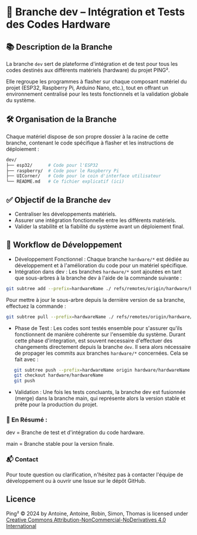 # 🚀 Branche dev – Intégration et Tests des Codes Hardware
## 📚 Description de la Branche
La branche ```dev``` sert de plateforme d'intégration et de test pour tous les codes destinés aux différents matériels (hardware) du projet PING².

Elle regroupe les programmes à flasher sur chaque composant matériel du projet (ESP32, Raspberry Pi, Arduino Nano, etc.), tout en offrant un environnement centralisé pour les tests fonctionnels et la validation globale du système.

## 🛠️ Organisation de la Branche
Chaque matériel dispose de son propre dossier à la racine de cette branche, contenant le code spécifique à flasher et les instructions de déploiement :

```bash
dev/
├── esp32/      # Code pour l'ESP32
├── raspberry/  # Code pour le Raspberry Pi
├── UICorner/   # Code pour le coin d'interface utilisateur
└── README.md   # Ce fichier explicatif (ici)
```

## ✅ Objectif de la Branche ```dev```
- Centraliser les développements matériels.
- Assurer une intégration fonctionnelle entre les différents matériels.
- Valider la stabilité et la fiabilité du système avant un déploiement final.
  
## 🔄 Workflow de Développement
- Développement Fonctionnel : Chaque branche ```hardware/*``` est dédiée au développement et à l'amélioration du code pour un matériel spécifique.
- Intégration dans dev : Les branches ```hardware/*``` sont ajoutées en tant que sous-arbres à la branche dev à l'aide de la commande suivante :
 ```bash
git subtree add --prefix=hardwareName ./ refs/remotes/origin/hardware/hardwareName
```
Pour mettre à jour le sous-arbre depuis la dernière version de sa branche, effectuez la commande :
 ```bash
git subtree pull --prefix=hardwareName ./ refs/remotes/origin/hardware/hardwareName
```
- Phase de Test : Les codes sont testés ensemble pour s'assurer qu'ils fonctionnent de manière cohérente sur l'ensemble du système. Durant cette phase d'integration, est souvent necessaire d'effectuer des changements directement depuis la branche `dev`. Il sera alors nécessaire de propager les commits aux branches ```hardware/*``` concernées. Cela se fait avec :
```bash
   git subtree push --prefix=hardwareName origin hardware/hardwareName
   git checkout hardware/hardwareName
   git push
```
- Validation : Une fois les tests concluants, la branche dev est fusionnée (merge) dans la branche main, qui représente alors la version stable et prête pour la production du projet.

### 🎯 En Résumé :
dev = Branche de test et d'intégration du code hardware.

main = Branche stable pour la version finale.


### 📬 Contact
Pour toute question ou clarification, n'hésitez pas à contacter l'équipe de développement ou à ouvrir une Issue sur le dépôt GitHub.

## Licence

Ping² © 2024 by Antoine, Antoine, Robin, Simon, Thomas is licensed under [Creative Commons Attribution-NonCommercial-NoDerivatives 4.0 International](https://creativecommons.org/licenses/by-nc-nd/4.0/)

